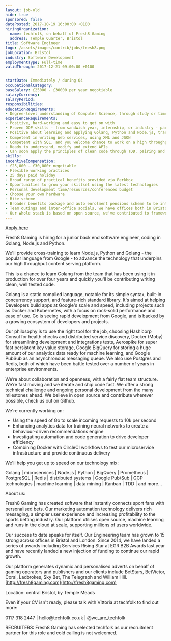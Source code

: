 ```yaml
---
layout: job-old
hide: true
sponsored: false
datePosted: 2017-10-19 16:00:00 +0100
hiringOrganization:
  name: techfolk, on behalf of Fresh8 Gaming
  address: Temple Quarter, Bristol
title: Software Engineer
logo: /assets/images/contrib/jobs/fresh8.png
jobLocation: Bristol
industry: Software Development
employmentType: Full-time
validThrough: 2017-12-21 09:00:00 +0100


startDate: Immediately / during Q4
occupationalCategory:
baseSalary: £25000 - £30000 per year negotiable
salaryCurrency:
salaryPeriod:
responsibilities:
educationRequirements:
- Degree-level understanding of Computer Science, through study or time industry
experienceRequirements:
- Positive, hard-working and easy to get on with
- Proven OOP skills - from sandwich year, internship, or industry - particularly at the middle and back end layers
- Positive about learning and applying Golang, Python and Node.js, transitioning from Python, Ruby, Scala, Node.js, Clojure, PHP, Java, JavaScript or C++ etc.
- Competent in writing Web services, using XML and JSON
- Competent with SQL, and you welcome chance to work on a high throughput database
- Ready to understand, modify and extend APIs
- Can soon apply the principles of clean code through TDD, pairing and review
skills:
incentiveCompensation:
- £25,000 – £30,000+ negotiable
- Flexible working practices
- 25 days paid holiday
- Broad range of practical benefits provided via Perkbox
- Opportunities to grow your skillset using the latest technologies
- Personal development time/resources/conferences budget
- Choose your own hardware
- Bike scheme
- Broader benefits package and auto enrolment pensions scheme to be introduced late this year
- Team outings and inter-office socials, we have offices both in Bristol and London
- Our whole stack is based on open source, we've contributed to frameworks and plan to share reusable components from our application
---
```



<a class="btn btn--dark" href="http://techfolk.co.uk/current-jobs/software-engineer-learn-go-nodejs-python-central-bristol-tl215
">
    Apply here
</a>

Fresh8 Gaming is hiring for a junior back end software engineer, coding in Golang, Node.js and Python.

We'll provide cross-training to learn Node.js, Python and Golang - the popular language from Google - to advance the technology that underpins our high throughput content serving platform.

This is a chance to learn Golang from the team that has been using it in production for over four years and quickly you'll be contributing writing clean, well tested code.

Golang is a static compiled language, notable for its simple syntax, built-in concurrency support, and feature-rich standard library. It's aimed at helping Developers build apps at Google's scale and speed, including projects such as Docker and Kubernetes, with a focus on rock-solid performance and ease of use. Go is seeing rapid development from Google, and is backed by a growing ecosystem of developers and projects.

Our philosophy is to use the right tool for the job, choosing Hashicorp Consul for health checks and distributed service discovery, Docker (Moby) for streamlining development and integrations tests, Aerospike for super fast persistent key value storage, Google BigQuery for storing a huge amount of our analytics data ready for machine learning, and Google PubSub as an asynchronous messaging queue. We also use Postgres and Redis, both of which have been battle tested over a number of years in enterprise environments.

We’re about collaboration and openness, with a fairly flat team structure. We’re fast moving and we iterate and ship code fast. We offer a strong technical challenge and ongoing personal development from the many milestones ahead. We believe in open source and contribute wherever possible, check us out on Github.

We're currently working on:

- Using the speed of Go to scale incoming requests to 10k per second
- Enhancing analytics data for training neural networks to create a behaviour-driven recommendations engine
- Investigating automation and code generation to drive developer efficiency
- Combining Docker with CircleCI workflows to test our microservice infrastructure and provide continuous delivery

We'll help you get up to speed on our technology mix:

<p>Golang | microservices | Node.js | Python | BigQuery | Prometheus | PostgreSQL | Redis | distributed systems | Google Pub/Sub | GCP technologies | machine learning | data mining | Kanban | TDD | and more...</p>

About us:

Fresh8 Gaming has created software that instantly connects sport fans with personalised bets. Our marketing automation technology delivers rich messaging, a simpler user experience and increasing profitability to the sports betting industry. Our platform utilises open source, machine learning and runs in the cloud at scale, supporting millions of users worldwide.

Our success to date speaks for itself. Our Engineering team has grown to 15 strong across offices in Bristol and London. Since 2014, we have landed a series of awards including Services Rising Star at EGR B2B Awards last year and have recently landed a new injection of funding to continue our rapid growth.

Our platform generates dynamic and personalised adverts on behalf of gaming operators and publishers and our clients include BetStars, BetVictor, Coral, Ladbrokes, Sky Bet, The Telegraph and William Hill. [http://fresh8gaming.com](http://fresh8gaming.com)

Location: central Bristol, by Temple Meads

Even if your CV isn't ready, please talk with Vittoria at techfolk to find out more:

<p>0117 318 2447 | hello@techfolk.co.uk | @we_are_techfolk</p>

RECRUITERS: Fresh8 Gaming has selected techfolk as our recruitment partner for this role and cold calling is not welcomed.
